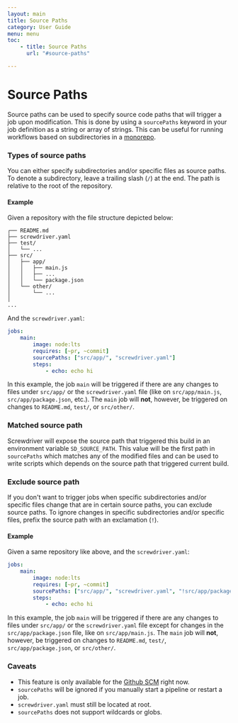 ```yaml
---
layout: main
title: Source Paths
category: User Guide
menu: menu
toc:
    - title: Source Paths
      url: "#source-paths"

---
```

# Source Paths
Source paths can be used to specify source code paths that will trigger a job upon modification. This is done by using a `sourcePaths` keyword in your job definition as a string or array of strings. This can be useful for running workflows based on subdirectories in a [monorepo](https://www.atlassian.com/git/tutorials/monorepos).

### Types of source paths
You can either specify subdirectories and/or specific files as source paths. To denote a subdirectory, leave a trailing slash (`/`) at the end. The path is relative to the root of the repository.

#### Example

Given a repository with the file structure depicted below:

```
┌── README.md
├── screwdriver.yaml
├── test/
│   └── ...
├── src/
│   ├── app/
│   │   ├── main.js
│   │   ├── ...
│   │   └── package.json
│   └── other/
│       └── ...
│
...
```

And the `screwdriver.yaml`:

```yaml
jobs:
    main:
        image: node:lts
        requires: [~pr, ~commit]
        sourcePaths: ["src/app/", "screwdriver.yaml"]
        steps:
            - echo: echo hi
```

In this example, the job `main` will be triggered if there are any changes to files under `src/app/` or the `screwdriver.yaml` file (like on `src/app/main.js`, `src/app/package.json`, etc.). The `main` job will **not**, however, be triggered on changes to `README.md`, `test/`, or `src/other/`.

### Matched source path

Screwdriver will expose the source path that triggered this build in an environment variable `SD_SOURCE_PATH`. This value will be the first path in `sourcePaths` which matches any of the modified files and can be used to write scripts which depends on the source path that triggered current build.

### Exclude source path

If you don't want to trigger jobs when specific subdirectories and/or specific files change that are in certain source paths, you can exclude source paths. To ignore changes in specific subdirectories and/or specific files, prefix the source path with an exclamation (`!`).

#### Example
Given a same repository like above, and the `screwdriver.yaml`:
```yaml
jobs:
    main:
        image: node:lts
        requires: [~pr, ~commit]
        sourcePaths: ["src/app/", "screwdriver.yaml", "!src/app/package.json"]
        steps:
            - echo: echo hi
```
In this example, the job `main` will be triggered if there are any changes to files under `src/app/` or the `screwdriver.yaml` file except for changes in the `src/app/package.json` file, like on `src/app/main.js`. The `main` job will **not**, however, be triggered on changes to `README.md`, `test/`, `src/app/package.json`, or `src/other/`.

### Caveats
- This feature is only available for the [Github SCM](https://github.com/screwdriver-cd/scm-github) right now.
- `sourcePaths` will be ignored if you manually start a pipeline or restart a job.
- `screwdriver.yaml` must still be located at root.
- `sourcePaths` does not support wildcards or globs.
